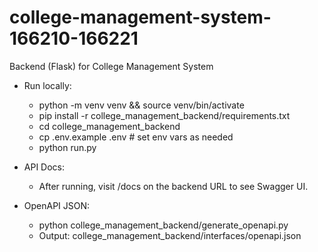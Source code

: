 # college-management-system-166210-166221

Backend (Flask) for College Management System

- Run locally:
  - python -m venv venv && source venv/bin/activate
  - pip install -r college_management_backend/requirements.txt
  - cd college_management_backend
  - cp .env.example .env  # set env vars as needed
  - python run.py

- API Docs:
  - After running, visit /docs on the backend URL to see Swagger UI.

- OpenAPI JSON:
  - python college_management_backend/generate_openapi.py
  - Output: college_management_backend/interfaces/openapi.json